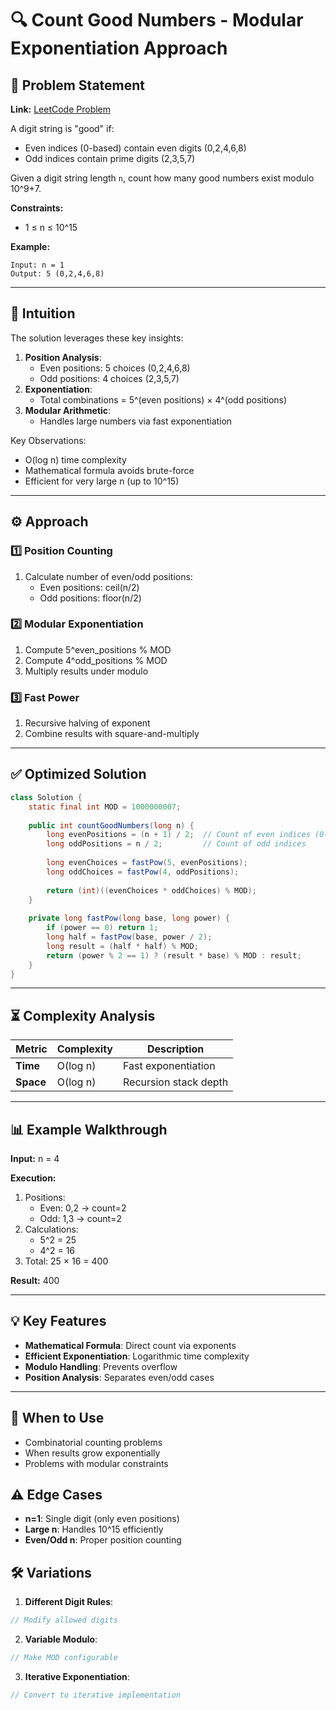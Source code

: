 # 🔍 Count Good Numbers - Modular Exponentiation Approach

## 📜 Problem Statement
**Link:** [LeetCode Problem](https://leetcode.com/problems/count-good-numbers/submissions/1605340755/?envType=daily-question&envId=2025-04-13)

A digit string is "good" if:
- Even indices (0-based) contain even digits (0,2,4,6,8)
- Odd indices contain prime digits (2,3,5,7)

Given a digit string length `n`, count how many good numbers exist modulo 10^9+7.

**Constraints:**
- 1 ≤ n ≤ 10^15

**Example:**
```text
Input: n = 1
Output: 5 (0,2,4,6,8)
```

---

## 🧠 Intuition
The solution leverages these key insights:
1. **Position Analysis**: 
   - Even positions: 5 choices (0,2,4,6,8)
   - Odd positions: 4 choices (2,3,5,7)
2. **Exponentiation**: 
   - Total combinations = 5^(even positions) × 4^(odd positions)
3. **Modular Arithmetic**: 
   - Handles large numbers via fast exponentiation

Key Observations:
- O(log n) time complexity
- Mathematical formula avoids brute-force
- Efficient for very large n (up to 10^15)

---

## ⚙️ Approach
### **1️⃣ Position Counting**
1. Calculate number of even/odd positions:
   - Even positions: ceil(n/2)
   - Odd positions: floor(n/2)

### **2️⃣ Modular Exponentiation**
1. Compute 5^even_positions % MOD
2. Compute 4^odd_positions % MOD
3. Multiply results under modulo

### **3️⃣ Fast Power**
1. Recursive halving of exponent
2. Combine results with square-and-multiply

---

## ✅ Optimized Solution
```java
class Solution {
    static final int MOD = 1000000007;
    
    public int countGoodNumbers(long n) {
        long evenPositions = (n + 1) / 2;  // Count of even indices (0-based)
        long oddPositions = n / 2;         // Count of odd indices
        
        long evenChoices = fastPow(5, evenPositions);
        long oddChoices = fastPow(4, oddPositions);
        
        return (int)((evenChoices * oddChoices) % MOD);
    }
    
    private long fastPow(long base, long power) {
        if (power == 0) return 1;
        long half = fastPow(base, power / 2);
        long result = (half * half) % MOD;
        return (power % 2 == 1) ? (result * base) % MOD : result;
    }
}
```
---

## ⏳ Complexity Analysis
| Metric          | Complexity | Description |
|-----------------|------------|-------------|
| **Time**        | O(log n)   | Fast exponentiation |
| **Space**       | O(log n)   | Recursion stack depth |

---

## 📊 Example Walkthrough

**Input:** n = 4

**Execution:**
1. Positions:
   - Even: 0,2 → count=2
   - Odd: 1,3 → count=2
2. Calculations:
   - 5^2 = 25
   - 4^2 = 16
3. Total: 25 × 16 = 400

**Result:** 400

---

## 💡 Key Features
- **Mathematical Formula**: Direct count via exponents
- **Efficient Exponentiation**: Logarithmic time complexity
- **Modulo Handling**: Prevents overflow
- **Position Analysis**: Separates even/odd cases

---

## 🚀 When to Use
- Combinatorial counting problems
- When results grow exponentially
- Problems with modular constraints

## ⚠️ Edge Cases
- **n=1**: Single digit (only even positions)
- **Large n**: Handles 10^15 efficiently
- **Even/Odd n**: Proper position counting

## 🛠 Variations
1. **Different Digit Rules**:
```java
// Modify allowed digits
```

2. **Variable Modulo**:
```java
// Make MOD configurable
```

3. **Iterative Exponentiation**:
```java
// Convert to iterative implementation
```